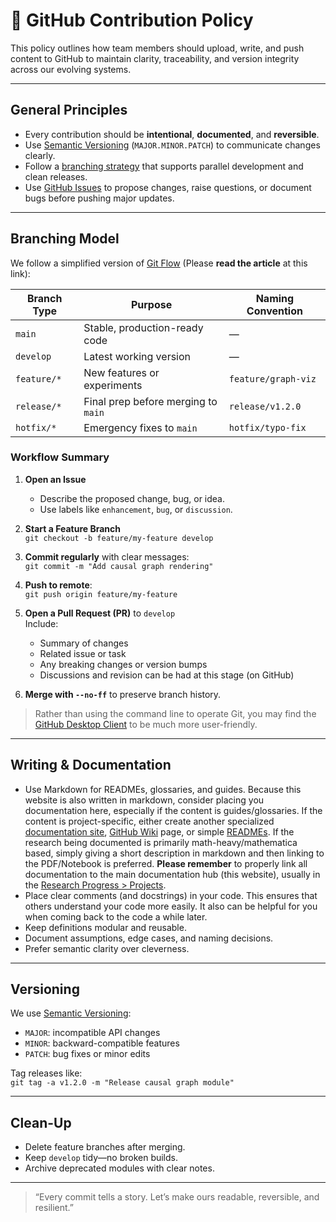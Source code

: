 # 🧩 GitHub Contribution Policy

This policy outlines how team members should upload, write, and push content to GitHub to maintain clarity, traceability, and version integrity across our evolving systems.

---

## General Principles

- Every contribution should be **intentional**, **documented**, and **reversible**.
- Use [Semantic Versioning](https://semver.org/) (`MAJOR.MINOR.PATCH`) to communicate changes clearly.
- Follow a [branching strategy](https://nvie.com/posts/a-successful-git-branching-model/) that supports parallel development and clean releases.
- Use [GitHub Issues](https://docs.github.com/en/issues) to propose changes, raise questions, or document bugs before pushing major updates.

---

## Branching Model

We follow a simplified version of [Git Flow](https://nvie.com/posts/a-successful-git-branching-model/) (Please **read the article** at this link):

| Branch Type     | Purpose                              | Naming Convention     |
|------------------|--------------------------------------|------------------------|
| `main`           | Stable, production-ready code        | —                      |
| `develop`        | Latest working version               | —                      |
| `feature/*`      | New features or experiments          | `feature/graph-viz`    |
| `release/*`      | Final prep before merging to `main`  | `release/v1.2.0`       |
| `hotfix/*`       | Emergency fixes to `main`            | `hotfix/typo-fix`      |

### Workflow Summary

1. **Open an Issue**  
   - Describe the proposed change, bug, or idea.
   - Use labels like `enhancement`, `bug`, or `discussion`.

2. **Start a Feature Branch**  
   `git checkout -b feature/my-feature develop`

3. **Commit regularly** with clear messages:  
   `git commit -m "Add causal graph rendering"`

4. **Push to remote**:  
   `git push origin feature/my-feature`

5. **Open a Pull Request (PR)** to `develop`  
   Include:
   - Summary of changes
   - Related issue or task
   - Any breaking changes or version bumps
   - Discussions and revision can be had at this stage (on GitHub)

6. **Merge with `--no-ff`** to preserve branch history.

> Rather than using the command line to operate Git, you may find the [GitHub Desktop Client](https://github.com/apps/desktop) to be much more user-friendly.

---

## Writing & Documentation

- Use Markdown for READMEs, glossaries, and guides. Because this website is also written in markdown, consider placing you documentation here, especially if the content is guides/glossaries. If the content is project-specific, either create another specialized [documentation site](https://docsify.js.org/), [GitHub Wiki](https://docs.github.com/en/communities/documenting-your-project-with-wikis) page, or simple [READMEs](https://docs.github.com/en/repositories/managing-your-repositorys-settings-and-features/customizing-your-repository/about-readmes). If the research being documented is primarily math-heavy/mathematica based, simply giving a short description in markdown and then linking to the PDF/Notebook is preferred. **Please remember** to properly link all documentation to the main documentation hub (this website), usually in the [Research Progress > Projects](progress/projects.md).
- Place clear comments (and docstrings) in your code. This ensures that others understand your code more easily. It also can be helpful for you when coming back to the code a while later.
- Keep definitions modular and reusable.
- Document assumptions, edge cases, and naming decisions.
- Prefer semantic clarity over cleverness.

---

## Versioning

We use [Semantic Versioning](https://semver.org/):

- `MAJOR`: incompatible API changes
- `MINOR`: backward-compatible features
- `PATCH`: bug fixes or minor edits

Tag releases like:  
`git tag -a v1.2.0 -m "Release causal graph module"`

---

## Clean-Up

- Delete feature branches after merging.
- Keep `develop` tidy—no broken builds.
- Archive deprecated modules with clear notes.

---

> “Every commit tells a story. Let’s make ours readable, reversible, and resilient.”

